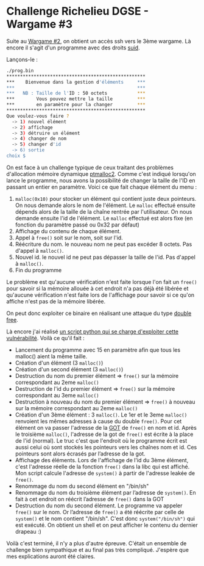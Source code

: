# Challenge Richelieu DGSE - Wargame #3

Suite au [Wargame #2](./Wargame2.md), on obtient un accès ssh vers le 3ème wargame.
Là encore il s'agit d'un programme avec des droits [suid](https://fr.wikipedia.org/wiki/Setuid#Setuid_et_Setgid_pour_les_ex%C3%A9cutables).

Lançons-le :
```bash
./prog.bin
***************************************************
***    Bienvenue dans la gestion d'éléments     ***
***                                             ***
***   NB : Taille de l'ID : 50 octets           ***
***        Vous pouvez mettre la taille         ***
***        en paramètre pour la changer         ***
***************************************************
Que voulez-vous faire ?
  -> 1) nouvel élément
  -> 2) affichage
  -> 3) détruire un élément
  -> 4) changer de nom
  -> 5) changer d'id
  -> 6) sortie
choix $
```

On est face à un challenge typique de ceux traitant des problèmes d'allocation mémoire dynamique [ptmalloc2](https://blog.k3170makan.com/2018/11/glibc-heap-exploitation-basics.html?m=1). Comme c'est indiqué lorsqu'on lance le programme, nous avons la possibilité de changer la taille de l'ID en passant un entier en paramètre.
Voici ce que fait chaque élément du menu :
1. `malloc(0x10)` pour stocker un élément qui contient juste deux pointeurs. On nous demande alors le nom de l'élément. Le `malloc` effectué ensuite dépends alors de la taille de la chaîne rentrée par l'utilisateur. On nous demande ensuite l'id de l'élément. Le `malloc` effectué est alors fixe (en fonction du paramètre passé ou 0x32 par défaut)
2. Affichage du contenu de chaque élément.
3. Appel à `free()` soit sur le nom, soit sur l'id.
4. Réécriture du nom. le nouveau nom ne peut pas excéder 8 octets. Pas d'appel à `malloc()`.
5. Nouvel id. le nouvel id ne peut pas dépasser la taille de l'id. Pas d'appel à `malloc()`.
6. Fin du programme

Le problème est qu'aucune vérification n'est faite lorsque l'on fait un `free()` pour savoir si la mémoire allouée à cet endroit n'a pas déjà été libérée et qu'aucune vérification n'est faite lors de l'affichage pour savoir si ce qu'on affiche n'est pas de la mémoire libérée.

On peut donc exploiter ce binaire en réalisant une attaque du type [double free](https://github.com/shellphish/how2heap/blob/master/fastbin_dup.c).

Là encore j'ai réalisé [un script python qui se charge d'exploiter cette vulnérabilité](./scripts/defi3-exploit.py). Voilà ce qu'il fait :
- Lancement du programme avec 15 en paramètre afin que tous les malloc() aient la même taille.
- Création d'un élément (3 `malloc()`)
- Création d'un second élément (3 `malloc()`)
- Destruction du nom du premier élément => `free()` sur la mémoire correspondant au 2eme `malloc()`
- Destruction de l'id du premier élément => `free()` sur la mémoire correspondant au 3eme `malloc()`
- Destruction à nouveau du nom du premier élément => `free()` à nouveau sur la mémoire correspondant au 2eme `malloc()`
- Création d'un 3ème élément : 3 `malloc()`. Le 1er et le 3eme `malloc()` renvoient les mêmes adresses à cause du double `free()`. Pour cet élément on va passer l'adresse de la [GOT](https://en.wikipedia.org/wiki/Global_Offset_Table) de `free()` en nom et id.
  Après le troisième `malloc()`, l'adresse de la got de `free()` est écrite à la place de l'id (normal). Le truc c'est que l'endroit où le programme écrit est aussi celui où sont stockés les pointeurs vers les chaînes nom et id. Ces pointeurs sont alors écrasés par l’adresse de la got.
- Affichage des éléments. Lors de l'affichage de l'id du 3ème élément, c'est l'adresse réelle de la fonction `free()` dans la libc qui est affiché. Mon script calcule l'adresse de `system()` à partir de l'adresse leakée de `free()`.
- Renommage du nom du second élément en "/bin/sh"
- Renommage du nom du troisième élément par l’adresse de `system()`. En fait à cet endroit on réécrit l’adresse de `free()` dans la GOT
- Destruction du nom du second élément. Le programme va appeler `free()` sur le nom. Or l’adresse de `free()` a été réécrite par celle de `system()` et le nom contient "/bin/sh". C'est donc `system("/bin/sh")` qui est exécuté. On obtient un shell et on peut afficher le contenu du dernier drapeau :)

Voilà c'est terminé, il n'y a plus d'autre épreuve. C'était un ensemble de challenge bien sympathique et au final pas très compliqué. J'espère que mes explications auront été claires.
